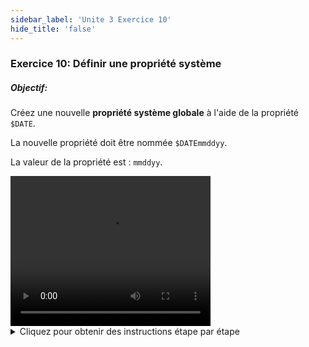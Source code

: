 ```yaml
---
sidebar_label: 'Unite 3 Exercice 10'
hide_title: 'false'
---
```


### Exercice 10: Définir une propriété système

##### Objectif:

Créez une nouvelle **propriété système globale** à l'aide de la propriété ```$DATE```.

La nouvelle propriété doit être nommée ```$DATEmmddyy```.

La valeur de la propriété est : ```mmddyy```.


<div>
<video width="320" height="240" controls>
  <source src="videobasic/U3E10.mp4" type="video/mp4"></source>
Your browser does not support the video tag.
</video>
</div>

<details>

<summary>Cliquez pour obtenir des instructions étape par étape</summary>

1. Sous la rubrique **Administration**, double-cliquez sur **Global Properties**.
2. Cliquez sur le menu déroulant **Select Global Property** sélectionnez ```$DATE```.
3. Cliquez sur le bouton **Copy** (en haut à droite) ou appuyez sur Ctrl + Insert
4. Conservez le nom ```$DATE``` mais ajoutez le format que vous souhaitez utiliser.
    * Exemple : ``$DATEmmddyy``
5. Cliquez sur le bouton **OK**.
6. Modifiez **Value** au format de date que vous avez spécifié dans le nom.
7. Cliquez sur le bouton **Save** dans la barre d'outils **Propriétés globales**.
8. Fermez l'onglet **Propriétés globales**.

</details>